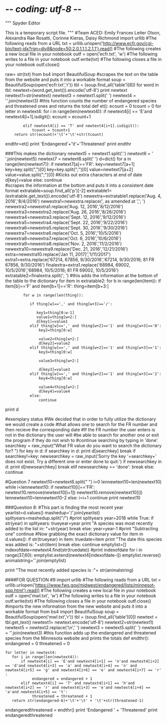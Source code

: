 
# -*- coding: utf-8 -*-
"""
Spyder Editor

This is a temporary script file.
"""
#Team ACED: Emily Frances Leiter Olson, Alexandra Rae Rosatti, Corinne Kieras, Daisy Richmond
import urllib
#The following reads from a URL
txt = urllib.urlopen('http://www.ecfr.gov/cgi-bin/text-idx?rgn=div8&node=50:2.0.1.1.1.2.1.1').read()
#The following creates a new local file in your notebook
outf = open('ecfr.txt', 'w')
#The following writes to a file in your notebook
outf.write(txt)
#The following closes a file in your notebook
outf.close()

raw= str(txt)
from bs4 import BeautifulSoup
#scrapes the text on the table from the website and puts it into a workable format
soup = BeautifulSoup(open('ecfr.txt','r'))
tbl = (soup.find_all('table')[6])
for word in tbl:
    newtext=(word.get_text()).encode('utf-8')
print newtext
newtext1=str(newtext)
newtext3 = newtext1.split(' ')
newtext4 = ''.join(newtext3)
#this function counts the number of endangered species and threatened ones and returns the total
def et():
    ecount = 0
    tcount = 0
    for letter in newtext4:
        for i in range(len(newtext4)):
            if newtext4[i] == 'E'and newtext4[i+1].isdigit():
                ecount = ecount+1
            
            elif newtext4[i] == 'T' and newtext4[i+1].isdigit():
                tcount = tcount+1
        return str(ecount)+'\t'+'\t'+str(tcount)


endthr=et()
print 'Endangered'+'\t'+'Threatened'
print endthr


###This makes the dictionary
newtext5 = newtext1.split('.')
newtext6 = ' '.join(newtext5)
newtext7 = newtext6.split(' ')
d=dict()
for a in range(len(newtext7)):
    if newtext7[a]=='FR':
        key=newtext7[a+1]        
        key=key.split(",")[0]
        key=key.split(";")[0]
        value=newtext7[a+2]
        value=value.split(";")[0] #Kicks out extra characters at end of date
        d[key]=value
    else:
        continue   
#scrapes the information at the bottom and puts it into a consistent date format
extratable=soup.find_all('p')[-2]
extratable1=(extratable.get_text()).encode('utf-8')
newextra=extratable1.replace('Aug. 4, 2016','8/4/2016')
newextra1=newextra.replace(', as amended at ','; ')
newextra2=newextra1.replace('Aug. 12, 2016','8/12/2016')
newextra3=newextra2.replace('Aug. 26, 2016','8/26/2016')
newextra4=newextra3.replace('Sept. 12, 2016','9/12/2016')
newextra5=newextra4.replace('Sept. 22, 2016','9/22/2016')
newextra6=newextra5.replace('Sept. 30, 2016','9/30/2016')
newextra7=newextra6.replace('Oct. 5, 2016','10/5/2016')
newextra8=newextra7.replace('Oct. 6, 2016','10/6/2016')
newextra9=newextra8.replace('Nov. 2, 2016','11/2/2016')
newextra10=newextra9.replace('Dec. 21, 2016','12/21/2016')
extra=newextra10.replace('Jan 11, 2017]','1/11/2017')
extra1=extra.replace('67214, 67856, 9/30/2016','67214, 9/30/2016; 81 FR 67856, 9/30/2016')
finalextra=extra1.replace('68984, 69002, 10/5/2016','68984, 10/5/2016; 81 FR 69002, 10/5/2016')
extratable2=finalextra.split('; ')
#this adds the information at the bottom of the table to the dictionary
for item in extratable2:
    for b in range(len(item)):
        if item[b]=='F' and item[b+1]=='R':
            thing=item[b+3:]
            
            for w in range(len(thing)):
             
               if thing[w]==',' and thing[w+3]=='/':
                    
                  key1=thing[0:w-1]
                  value1=thing[w+2:]
                  d[key1]=value1
               elif thing[w]==',' and thing[w+2]=='1' and thing[w+3]=='0':
                   key2=thing[0:w]
                    
                   value2=thing[w+2:]
                   d[key2]=value2
               elif thing[w]==',' and thing[w+2]=='1' and thing[w+3]=='1':
                   key3=thing[0:w]
                    
                   value3=thing[w+2:]
                    
                   d[key3]=value3
               elif thing[w]==',' and thing[w+2]=='1' and thing[w+3]=='2':
                   key4=thing[0:w]
                    
                   value4=thing[w+2:]
                   d[key4]=value4
               else:
                   continue 
print d


#exemplary status
#We decided that in order to fully utilize the dictionary we would create a code
#that allows one to search for the FR number and then recieve the corresponding date
#If the FR number the user enters is not in the dictionary the user will
#be able to search for another one or exit the program if they do not wish to 
#continue searching by typing in 'done'.
searchkey = raw_input("What FR value do you want to search the dictionary for? ")
for key in d:
    if searchkey in d:
        print d[searchkey]
        break
    if searchkey!=key:
        newsearchkey = raw_input('Sorry the key '+searchkey+' does not exist. Try a different one or enter done to quit:')
        if newsearchkey in d:
            print d[newsearchkey]
            break
        elif newsearchkey == 'done':
            break
        else:
            continue


#Question 7
newtext10=newtext6.split(" ")
i=0
lennewtext10=len(newtext10)
while i<lennewtext10:
    if newtext10[i]=='FR':
        newtext10.remove(newtext10[i+1])
        newtext10.remove(newtext10[i])
        lennewtext10=lennewtext10-2
    else:
        i=i+1
        continue
print newtext10

###Question 8:
#This part is finding the most recent year
yearlist=d.values()
mashedup='/'.join(yearlist)
splityears=mashedup.split("/")
#print splityears
year=2018
while True:
    if str(year) in splityears:
        trueyear=year
        print "A species was most recently added to the list in: "+str(year)
        break
    else: 
        year=year-1
        #print "Subtracting one"
        continue
#Now grabbing the exact dictionary value
for item in d.values():
    if str(trueyear) in item:
        truedate=item
        print "The date this species was added is: "+str(item)
        break
    else:
        continue
emptylist=[]
indexofdate=newtext4.find(str(truedate))
#print indexofdate
for i in range(37,60):
    emptylist.extend(newtext4[indexofdate-i])
emptylist.reverse()
animalstring=''.join(emptylist)

print "The most recently added species is :"+ str(animalstring)



####FOR QUESTION #9
import urllib
#The following reads from a URL
txt = urllib.urlopen('https://www.fws.gov/midwest/endangered/lists/minnesot-spp.html').read()
#The following creates a new local file in your notebook
outf = open('mwl.txt', 'w')
#The following writes to a file in your notebook
outf.write(txt)
#The following closes a file in your notebook
outf.close()
#imports the new information from the new website and puts it into a workable format
from bs4 import BeautifulSoup
soup = BeautifulSoup(open('mwl.txt','r'))
tbl = (soup.find_all('table')[0])
newtext = tbl.get_text()
newtext1= newtext.encode('utf-8')
newtext2=str(newtext1)
newtext5 = newtext2.replace('\n',' ')
newtext3 = newtext5.split(' ')
newtext4 = ''.join(newtext3)
#this function adds up the endangered and threatened species from the Minnesota website and prints the totals
def endthr():
    endangered = 0
    threatened = 0

    for letter in newtext4:
       for i in range(len(newtext4)):
           if newtext4[i] == 'E'and newtext4[i+1] == 'n'and newtext4[i+2] == 'd'and newtext4[i+3] == 'a' and newtext4[i+4] == 'n' and newtext4[i+5] == 'g' and newtext4[i+6] == 'e' and newtext4[i+7] == 'r' :
                endangered = endangered + 1
           elif newtext4[i] == 'T' and newtext4[i+1] == 'h'and newtext4[i+2] == 'r' and newtext4[i+3] == 'e'and newtext4[i+4] == 'a'and newtext4[i+5] == 't':
                threatened = threatened + 1
       return str(endangered-6)+'\t'+'\t' + '\t'+str(threatened-1)

endangeredthreatened = endthr()
print 'Endangered ' + 'Threatened'
print endangeredthreatened


